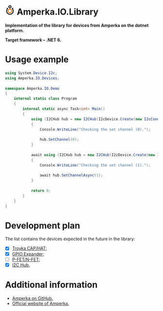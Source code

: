 # <img src="/images/amperka-logo-32.png"></img> **Amperka.IO.Library**

**Implementation of the library for devices from Amperka on the dotnet platform.**

**Target framework – .NET 6.**

# Usage example

```csharp
using System.Device.I2c;
using Amperka.IO.Devices;

namespace Amperka.IO.Demo
{
    internal static class Program
    {
        internal static async Task<int> Main()
        {
            using (I2CHub hub = new I2CHub(I2cDevice.Create(new I2cConnectionSettings(1, I2CHub.DefaultAddress))))
            {
                Console.WriteLine("Checking the set channel (0).");

                hub.SetChannel(0);
            }

            await using (I2CHub hub = new I2CHub(I2cDevice.Create(new I2cConnectionSettings(1, I2CHub.DefaultAddress))))
            {
                Console.WriteLine("Checking the set channel (1).");

                await hub.SetChannelAsync(1);
            }

            return 0;
        }
    }
}
```

# Development plan
The list contains the devices expected in the future in the library:
- [x] [Troyka CAP/HAT;](https://github.com/amperka/TroykaHatCpp)
- [x] [GPIO Expander;](https://github.com/amperka/I2CioExpander)
- [ ] [P-FET/N-FET;](https://github.com/amperka/AmperkaFet)
- [x] [I2C Hub.](https://github.com/amperka/TroykaI2CHub)

# Additional information

* [Amperka on GitHub.](https://github.com/amperka)
* [Official website of Amperka.](https://amperka.com/)
